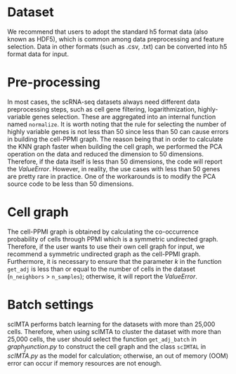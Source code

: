 # Dataset
We recommend that users to adopt the standard h5 format data (also known as HDF5), which is common among data preprocessing and feature selection. Data in other formats (such as .csv, .txt) can be converted into h5 format data for input.

# Pre-processing
In most cases, the scRNA-seq datasets always need different data preprocessing steps, such as cell gene filtering, logarithmization, highly-variable genes selection. These are aggregated into an internal function named `normalize`. It is worth noting that the rule for selecting the number of highly variable genes is not less than 50 since less than 50 can cause errors in building the cell-PPMI graph. The reason being that in order to calculate the KNN graph faster when building the cell graph, we performed the PCA operation on the data and reduced the dimension to 50 dimensions. Therefore, if the data itself is less than 50 dimensions, the code will report the $ValueError$. However, in reality, the use cases with less than 50 genes are pretty rare in practice. One of the workarounds is to modify the PCA source code to be less than 50 dimensions.

# Cell graph
The cell-PPMI graph is obtained by calculating the co-occurrence probability of cells through PPMI which is a symmetric undirected graph. Therefore, if the user wants to use their own cell graph for input, we recommend a symmetric undirected graph as the cell-PPMI graph. Furthermore, it is necessary to ensure that the parameter $k$ in the function `get_adj` is less than or equal to the number of cells in the dataset (`n_neighbors` > `n_samples`); otherwise, it will report the $ValueError$.

# Batch settings
scIMTA performs batch learning for the datasets with more than 25,000 cells. Therefore, when using scIMTA to cluster the dataset with more than 25,000 cells, the user should select the function `get_adj_batch` in $graph_function.py$ to construct the cell graph and the class `scIMTAL` in $scIMTA.py$ as the model for calculation; otherwise, an out of memory (OOM) error can occur if memory resources are not enough.
